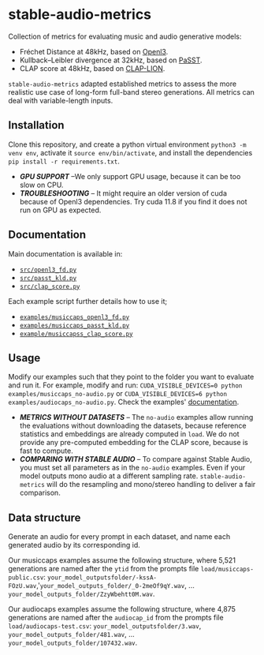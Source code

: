 # stable-audio-metrics
Collection of metrics for evaluating music and audio generative models:
- Fréchet Distance at 48kHz, based on [Openl3](https://github.com/marl/openl3).
- Kullback–Leibler divergence at 32kHz, based on [PaSST](https://github.com/kkoutini/PaSST).
- CLAP score at 48kHz, based on [CLAP-LION](https://github.com/LAION-AI/CLAP).

`stable-audio-metrics` adapted established metrics to assess the more realistic use case of long-form full-band stereo generations. All metrics can deal with variable-length inputs.

## Installation 
Clone this repository, and create a python virtual environment `python3 -m venv env`, activate it `source env/bin/activate`, and install the dependencies `pip install -r requirements.txt`.

- ***GPU SUPPORT*** –We only support GPU usage, because it can be too slow on CPU.
- ***TROUBLESHOOTING*** – It might require an older version of cuda because of Openl3 dependencies. Try cuda 11.8 if you find it does not run on GPU as expected.

## Documentation

Main documentation is available in: 
- [`src/openl3_fd.py`](src/openl3_fd.py)
- [`src/passt_kld.py`](src/passt_kld.py)
- [`src/clap_score.py`](src/clap_score.py)

Each example script further details how to use it;
- [`examples/musiccaps_openl3_fd.py`](example/musiccaps_openl3_fd.py)
- [`examples/musiccaps_passt_kld.py`](example/musiccaps_passt_kld.py)
- [`example/musiccapss_clap_score.py`](example/musiccapss_clap_score.py)

## Usage

Modify our examples such that they point to the folder you want to evaluate and run it. For example, modify and run: `CUDA_VISIBLE_DEVICES=0 python examples/musiccaps_no-audio.py` or `CUDA_VISIBLE_DEVICES=6 python examples/audiocaps_no-audio.py`. Check the examples' [documentation](examples/README.md).
- ***METRICS WITHOUT DATASETS*** – The `no-audio` examples allow running the evaluations without downloading the datasets, because reference statistics and embeddings are already computed in `load`.  We do not provide any pre-computed embedding for the CLAP score, because is fast to compute.
- ***COMPARING WITH STABLE AUDIO*** – To compare against Stable Audio, you must set all parameters as in the `no-audio` examples. Even if your model outputs mono audio at a different sampling rate. `stable-audio-metrics` will do the resampling and mono/stereo handling to deliver a fair comparison.

## Data structure
Generate an audio for every prompt in each dataset, and name each generated audio by its corresponding id. 

Our musiccaps examples assume the following structure, where 5,521 generations are named after the `ytid` from the prompts file `load/musiccaps-public.csv`: `your_model_outputsfolder/-kssA-FOzU.wav`,'`your_model_outputs_folder/_0-2meOf9qY.wav`, ... `your_model_outputs_folder/ZzyWbehtt0M.wav`.

Our audiocaps examples assume the following structure, where 4,875 generations are named after the `audiocap_id` from the prompts file `load/audiocaps-test.csv`:
`your_model_outputsfolder/3.wav`, `your_model_outputs_folder/481.wav`, ... `your_model_outputs_folder/107432.wav`.
